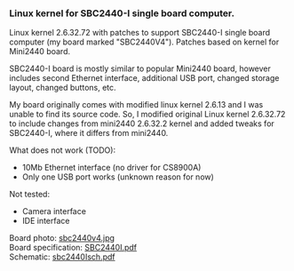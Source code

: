 ### Linux kernel for SBC2440-I single board computer.

Linux kernel 2.6.32.72 with patches to support SBC2440-I single board computer (my board marked "SBC2440V4"). Patches based on kernel for Mini2440 board. 

SBC2440-I board is mostly similar to popular Mini2440 board, however includes second Ethernet interface, additional USB port, changed storage layout, changed buttons, etc.

My board originally comes with modified linux kernel 2.6.13 and I was unable to find its source code. So, I modified original Linux kernel 2.6.32.72 to include changes from mini2440 2.6.32.2 kernel and added tweaks for SBC2440-I, where it differs from mini2440.


What does not work (TODO):
- 10Mb Ethernet interface (no driver for CS8900A)
- Only one USB port works (unknown reason for now)


Not tested:
- Camera interface
- IDE interface



Board photo: [sbc2440v4.jpg](_board_info/sbc2440v4.jpg)  
Board specification: [SBC2440I.pdf](_board_info/SBC2440I.pdf)  
Schematic: [sbc2440Isch.pdf](_board_info/sbc2440Isch.pdf)
